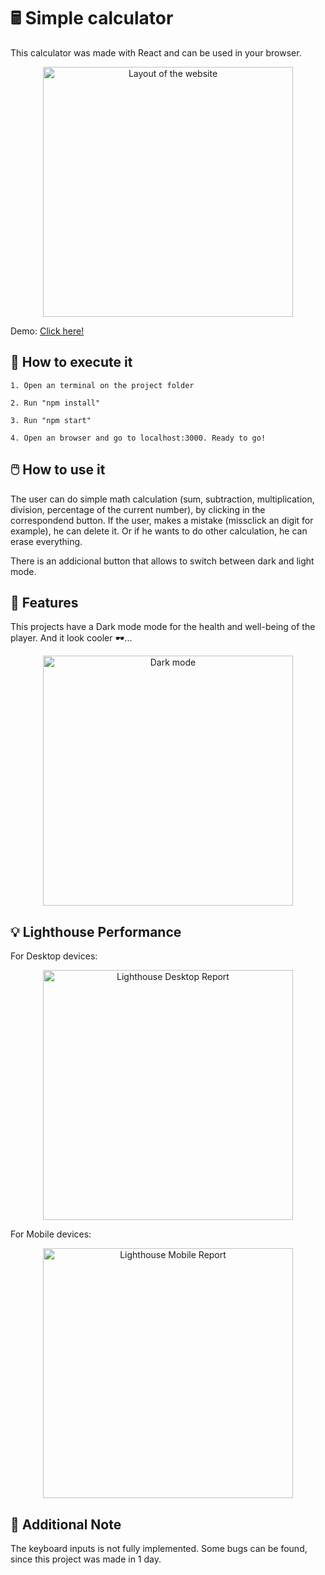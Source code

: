 # 🖩 Simple calculator

This calculator was made with React and can be used in your browser.

<p align="center"><img src="https://i.imgur.com/Iz2VCUi.gif" width="400" height="400" alt="Layout of the website"></p>

Demo: [Click here!](https://framalh0.github.io/calculator-react/)

## 🚀 How to execute it
```
1. Open an terminal on the project folder

2. Run "npm install"

3. Run "npm start"

4. Open an browser and go to localhost:3000. Ready to go!
```

## 🖱️ How to use it

The user can do simple math calculation (sum, subtraction, multiplication, division, percentage of the current number), by clicking in the correspondend button.
If the user, makes a mistake (missclick an digit for example), he can delete it. 
Or if he wants to do other calculation, he can erase everything.

There is an addicional button that allows to switch between dark and light mode.

## 📕 Features

This projects have a Dark mode mode for the health and well-being of the player. And it look cooler 🕶️...

<p align="center"><img src="https://i.imgur.com/3Agqrcz.gif" width="400" height="400" alt="Dark mode"></p>

## 💡 Lighthouse Performance

For Desktop devices:
<p align="center"><img src="https://i.imgur.com/THy971x.png" width="400" alt="Lighthouse Desktop Report"></p>

For Mobile devices:
<p align="center"><img src="https://i.imgur.com/x79b9EV.png" width="400" alt="Lighthouse Mobile Report"></p>


## 📝 Additional Note

The keyboard inputs is not fully implemented.
Some bugs can be found, since this project was made in 1 day.
